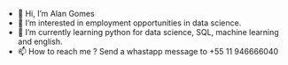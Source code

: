- 👋 Hi, I’m Alan Gomes 
- 👀 I’m interested in employment opportunities in data science. 
- 🌱 I’m currently learning python for data science, SQL, machine learning and english. 
- 📫 How to reach me ? Send a whastapp message to +55 11 946666040

<!---
gomesalan/gomesalan is a ✨ special ✨ repository because its `README.md` (this file) appears on your GitHub profile.
You can click the Preview link to take a look at your changes.
--->
